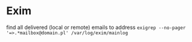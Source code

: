# Exim

find all delivered (local or remote) emails to address
`exigrep --no-pager '=>.*mailbox@domain.pl' /var/log/exim/mainlog`
